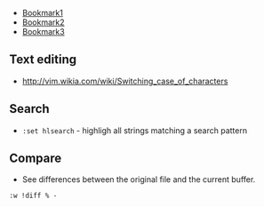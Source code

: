 - [Bookmark1](http://vim.wikia.com/wiki/Vim_Tips_Wiki)
- [Bookmark2](http://www.vim.org/docs.php)
- [Bookmark3](https://github.com/vim/vim)

## Text editing
- http://vim.wikia.com/wiki/Switching_case_of_characters

## Search
- `:set hlsearch` - highligh all strings matching a search pattern

## Compare
- See differences between the original file and the current buffer.
```
:w !diff % -
```
